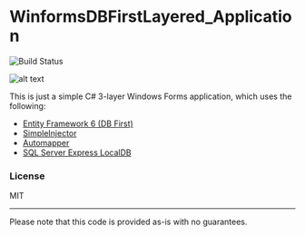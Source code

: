 # WinformsDBFirstLayered_Application

![Build Status](https://travis-ci.org/joemccann/dillinger.svg?branch=master)

![alt text](https://anastasioszampelis.github.io/assets/png/winforms_layered_app.png "Winforms 3 tier app")

This is just a simple C# 3-layer Windows Forms application, which uses the 
following:

  - [Entity Framework 6 (DB First)](https://docs.microsoft.com/en-us/ef/ef6/modeling/designer/workflows/database-first)
  - [SimpleInjector](https://simpleinjector.org/)
  - [Automapper](https://automapper.org/)
  - [SQL Server Express LocalDB](https://docs.microsoft.com/en-us/sql/database-engine/configure-windows/sql-server-express-localdb?view=sql-server-ver15)

### License
MIT

----
Please note that this code is provided as-is with no guarantees.

